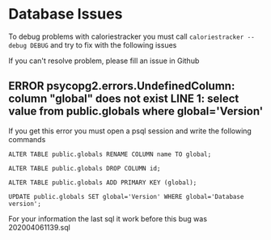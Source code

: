 # Database Issues

To debug problems with caloriestracker you must call `caloriestracker --debug DEBUG` and try to fix with the following issues

If you can't resolve problem, please fill an issue in Github

## ERROR psycopg2.errors.UndefinedColumn: column "global" does not exist LINE 1: select value from public.globals where global='Version'

If you get this error you must open a psql session and write the following commands

`ALTER TABLE public.globals RENAME COLUMN name TO global;`

`ALTER TABLE public.globals DROP COLUMN id;`

`ALTER TABLE public.globals ADD PRIMARY KEY (global);`

`UPDATE public.globals SET global='Version' WHERE global='Database version';`

For your information the last sql it work before this bug was 202004061139.sql
